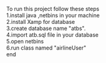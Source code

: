 To run this project follow these steps<br>
1.install java ,netbins in your machine<br>
2.install Xamp for database <br>
3.create database name "atbs".<br>
4.import atb.sql file in your database<br>
5.open netbins <br>
6.run class named "airlineUser"<br>
end